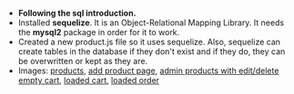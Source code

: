 * **Following the sql introduction.**
* Installed **sequelize**. It is an Object-Relational Mapping Library. It needs the **mysql2** package in order for it to work.
* Created a new product.js file so it uses sequelize. Also, sequelize can create tables in the database if they don't exist and if they do, they can be overwritten or kept as they are.
* Images: [products](https://i.imgur.com/KpaIJOW.png), [add product page](https://i.imgur.com/xluQ6KU.png), [admin products with edit/delete](https://i.imgur.com/lnCJggY.png) [empty cart](https://i.imgur.com/3dTbnYb.png), [loaded cart](https://i.imgur.com/OvagOhZ.png), [loaded order](https://i.imgur.com/R9XLcS9.png)